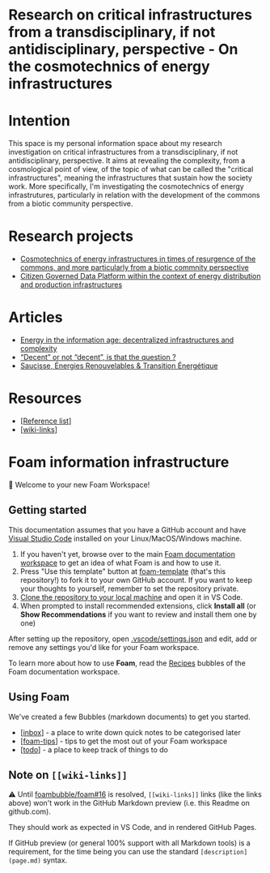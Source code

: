 Research on critical infrastructures from a transdisciplinary, if not antidisciplinary, perspective - On the cosmotechnics of energy infrastructures
===

# Intention

This space is my personal information space about my research investigation on critical infrastructures from a transdisciplinary, if not antidisciplinary, perspective. It aims at revealing the complexity, from a cosmological point of view, of the topic of what can be called the "critical infrastructures", meaning the infrastructures that sustain how the society work. More specifically, I'm investigating the cosmotechnics of energy infrastrutures, particularly in relation with the development of the commons from a biotic community perspective. 

# Research projects
* [Cosmotechnics of energy infrastructures in times of resurgence of the commons, and more particularly from a biotic commnity perspective](https://github.com/Rieul/research/blob/39a6a5ca3e2d49f60ca7f7bdb79e1ddfb0d9855d/research-project_cosmotechnics-energy-infrastructure.md)
* [Citizen Governed Data Platform within the context of energy distribution and production infrastructures](https://github.com/Rieul/research/blob/5c8b5e197f85f6357433ee577a14f06c6f04b76f/research-project_energy-cgdp.md)

# Articles
* [Energy in the information age: decentralized infrastructures and complexity](https://github.com/Rieul/research/blob/8e463dc9724355e426e25ac985a928a3a4b334ca/article_energy-information-age.md)
* [“Decent” or not “decent”, is that the question ?](https://github.com/Rieul/research/blob/d486ec5592bce2b0c49db3bc989e58cbddd62f71/article_energy-decent-or-not.md)
* [Saucisse, Énergies Renouvelables & Transition Énergétique](https://github.com/Rieul/research/blob/51c1132bc9644f1995ebab0aecd312c2d12733b9/article_energy-saucisse-transition.md)

# Resources
* [[Reference list]]
* [[wiki-links]]

# Foam information infrastructure

👋 Welcome to your new Foam Workspace!

## Getting started

This documentation assumes that you have a GitHub account and have [Visual Studio Code](https://code.visualstudio.com/) installed on your Linux/MacOS/Windows machine.

1. If you haven't yet, browse over to the main [Foam documentation workspace](https://foambubble.github.io/foam) to get an idea of what Foam is and how to use it.
2. Press "Use this template" button at [foam-template](https://github.com/foambubble/foam-template/generate) (that's this repository!) to fork it to your own GitHub account. If you want to keep your thoughts to yourself, remember to set the repository private.
3. [Clone the repository to your local machine](https://help.github.com/en/github/creating-cloning-and-archiving-repositories/cloning-a-repository) and open it in VS Code.
4. When prompted to install recommended extensions, click **Install all** (or **Show Recommendations** if you want to review and install them one by one)

After setting up the repository, open [.vscode/settings.json](.vscode/settings.json) and edit, add or remove any settings you'd like for your Foam workspace.

To learn more about how to use **Foam**, read the [Recipes](https://foambubble.github.io/foam/recipes) bubbles of the Foam documentation workspace.


## Using Foam

We've created a few Bubbles (markdown documents) to get you started.

- [[inbox]] - a place to write down quick notes to be categorised later
- [[foam-tips]] - tips to get the most out of your Foam workspace
- [[todo]] - a place to keep track of things to do

## Note on `[[wiki-links]]`

⚠️ Until [foambubble/foam#16](https://github.com/foambubble/foam/issues/16) is resolved, `[[wiki-links]]` links (like the links above) won't work in the GitHub Markdown preview (i.e. this Readme on github.com). 

They should work as expected in VS Code, and in rendered GitHub Pages.

If GitHub preview (or general 100% support with all Markdown tools) is a requirement, for the time being you can use the standard `[description](page.md)` syntax.



[//begin]: # "Autogenerated link references for markdown compatibility"
[Reference list]: reference-list "Reference list"
[wiki-links]: wiki-links "Wiki Links"
[inbox]: inbox "Inbox"
[foam-tips]: foam-tips "Foam tips"
[todo]: todo "Todo"
[//end]: # "Autogenerated link references"
